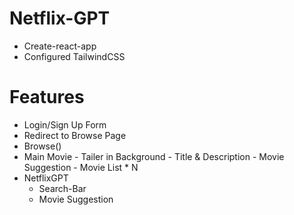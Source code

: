 # Netflix-GPT

- Create-react-app
- Configured TailwindCSS

# Features
  - Login/Sign Up Form
  - Redirect to Browse Page
  - Browse()
  - Main Movie 
        - Tailer in Background
        - Title & Description
        - Movie Suggestion
            - Movie List * N
  - NetflixGPT
    - Search-Bar
    - Movie Suggestion       
            
